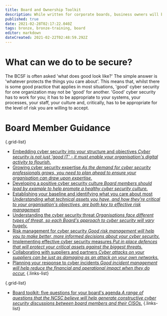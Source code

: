 ```yaml
---
title: Board and Ownership Toolkit
description: While written for corporate boards, business owners will benefit from this information equally.
published: true
date: 2021-02-28T02:17:22.040Z
tags: bronze, bronze-training, board
editor: markdown
dateCreated: 2021-02-22T02:48:59.292Z
---
```


# What can we do to be secure?
The BCSF is often asked 'what does good look like?' The simple answer is 'whatever protects the things you care about'. This means that, whilst there is some good practice that applies in most situations, 'good' cyber security for one organization may not be 'good' for another. 'Good' cyber security has to work for you; it has to be appropriate to your systems, your processes, your staff, your culture and, critically, has to be appropriate for the level of risk you are willing to accept.


# Board Member Guidance

{.grid-list}
- [Embedding cyber security into your structure and objectives *Cyber security is not just 'good IT' - it must enable your organisation's digital activity to flourish.*](/bronze-training/background-boards/board-embedding)
- [Growing cyber security expertise *As the demand for cyber security professionals grows, you need to plan ahead to ensure your organisation can draw upon expertise.*](/bronze-training/background-boards/board-growing)
- [Developing a positive cyber security culture *Board members should lead by example to help promote a healthy cyber security culture.*](/bronze-training/background-boards/board-culture)
- [Establishing your baseline and identifying what you care about most *Understanding what technical assets you have, and how they're critical to your organisation's objectives, are both key to effective risk management*](/bronze-training/background-boards/board-baseline)
- [Understanding the cyber security threat *Organisations face different types of threat, so each Board's approach to cyber security will vary hugely.*](/bronze-training/background-boards/oard-understand)
- [Risk management for cyber security *Good risk management will help you to make better, more informed decisions about your cyber security.*](/bronze-training/background-boards/board-risk-management)
- [Implementing effective cyber security measures *Put in place defences that will protect your critical assets against the biggest threats.*](/bronze-training/background-boards/board-implementations)
- [Collaborating with suppliers and partners *Cyber attacks on your suppliers can be just as damaging as an attack on your own networks.*](/bronze-training/background-boards/board-collaboration)
- [Planning your response to cyber incidents *Good incident management will help reduce the financial and operational impact when they do occur.*](/bronze-training/background-boards/board-planning-response)
{.links-list}

{.grid-list}
- [Board toolkit: five questions for your board's agenda *A range of questions that the NCSC believe will help generate constructive cyber security discussions between board members and their CISOs.*](/bronze-training/background-boards/board-five-questions)
{.links-list}


